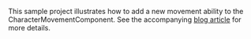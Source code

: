 This sample project illustrates how to add a new movement ability to the CharacterMovementComponent. See the accompanying [blog article](https://error454.com/2015/03/20/character-movement-replication-in-ue4/) for more details.
